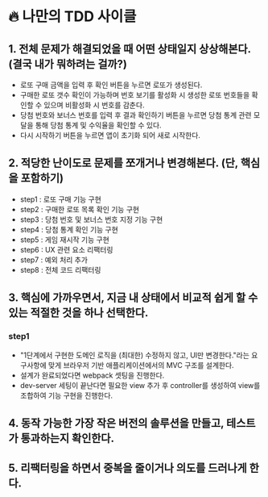 # 🔥 나만의 TDD 사이클

## 1. 전체 문제가 해결되었을 때 어떤 상태일지 상상해본다. (결국 내가 뭐하려는 걸까?)

- 로또 구매 금액을 입력 후 확인 버튼을 누르면 로또가 생성된다.
- 구매한 로또 갯수 확인이 가능하며 번호 보기를 활성화 시 생성한 로또 번호들을 확인할 수 있으며 비활성화 시 번호를 감춘다.
- 당첨 번호와 보너스 번호를 입력 후 결과 확인하기 버튼을 누르면 당첨 통계 관련 모달을 통해 당첨 통계 및 수익율을 확인할 수 있다.
- 다시 시작하기 버튼을 누르면 앱이 초기화 되어 새로 시작한다.

## 2. 적당한 난이도로 문제를 쪼개거나 변경해본다. (단, 핵심을 포함하기)

- step1 : 로또 구매 기능 구현
- step2 : 구매한 로또 목록 확인 기능 구현
- step3 : 당첨 번호 및 보너스 번호 지정 기능 구현
- step4 : 당첨 통계 확인 기능 구현
- step5 : 게임 재시작 기능 구현
- step6 : UX 관련 요소 리팩터링
- step7 : 예외 처리 추가
- step8 : 전체 코드 리팩터링

## 3. 핵심에 가까우면서, 지금 내 상태에서 비교적 쉽게 할 수 있는 적절한 것을 하나 선택한다.

### step1

- "1단계에서 구현한 도메인 로직을 (최대한) 수정하지 않고, UI만 변경한다."라는 요구사항에 맞게 브라우저 기반 애플리케이션에서의 MVC 구조를 설계한다.
- 설계가 완료되었다면 webpack 셋팅을 진행한다.
- dev-server 세팅이 끝난다면 필요한 view 추가 후 controller를 생성하여 view를 조합하여 기능 구현을 진행한다.

## 4. 동작 가능한 가장 작은 버전의 솔루션을 만들고, 테스트가 통과하는지 확인한다.

## 5. 리팩터링을 하면서 중복을 줄이거나 의도를 드러나게 한다.
